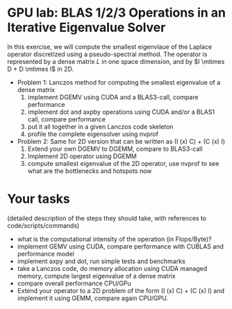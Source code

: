 # GPU lab: BLAS 1/2/3 Operations in an Iterative Eigenvalue Solver

In this exercise, we will compute the smallest eigenvlaue of the Laplace operator discretized using
a pseudo-spectral method. The operator is represented by a dense matrix $L$ in one space dimension,
and by $I \mtimes D + D \mtimes I$ in 2D.

- Problem 1: Lanczos method for computing the smallest eigenvalue of a dense matrix
    1. implement DGEMV using CUDA and a BLAS3-call, compare performance
    2. implement dot and axpby operations using CUDA and/or a BLAS1 call, compare performance
    3. put it all together in a given Lanczos code skeleton
    4. profile the complete eigensolver using nvprof
- Problem 2: Same for 2D version that can be written as (I (x) C) + (C (x) I)
    1. Extend your own DGEMV to DGEMM, compare to BLAS3-call
    2. Implement 2D operator using DGEMM
    3. compute smallest eigenvalue of the 2D operator, use nvprof to see what are the bottlenecks and hotspots now

# Your tasks

(detailed description of the steps they should take, with references to code/scripts/commands)

- what is the computational intensity of the operation (in Flops/Byte)?
- implement GEMV using CUDA, compare performance with CUBLAS and performance model
- implement axpy and dot, run simple tests and benchmarks
- take a Lanczos code, do memory allocation using CUDA managed memory, compute largest eigenvalue of a dense matrix
- compare overall performance CPU/GPu
- Extend your operator to a 2D problem of the form (I (x) C) + (C (x) I) and implement it using GEMM, compare again CPU/GPU.
